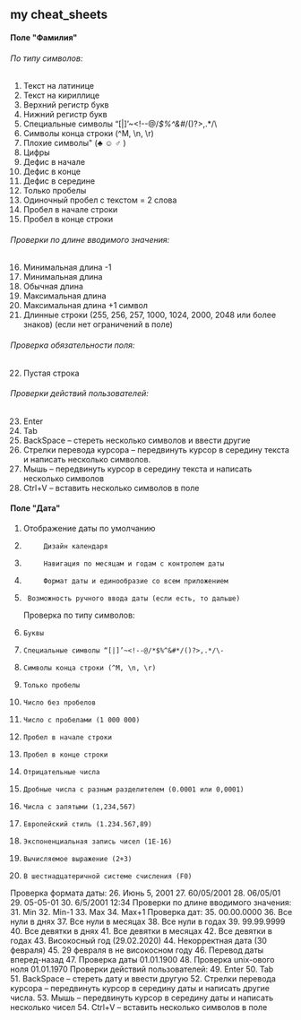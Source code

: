 ## my cheat_sheets  
#### Поле "Фамилия"  ####
###### По типу символов:  ######
1. Текст на латинице
2. Текст на кириллице  
3. Верхний регистр букв  
4.	Нижний регистр букв  
5. Специальные символы “[|]’~<!--@/*$%^&#*/()?>,.*/\  
6.	Символы конца строки (^M, \n, \r)  
7.	Плохие символы" (♣ ☺ ♂ )  
8.	Цифры  
9.	Дефис в начале  
10. Дефис в конце  
11.	Дефис в середине
12.	Только пробелы      
13.	Одиночный пробел с текстом = 2 слова              
14.	Пробел в начале строки
15.	Пробел в конце строки  
###### Проверки по длине вводимого значения: ######
16.	Минимальная длина -1
17.	Минимальная длина                                                            
18.	Обычная длина
19.	Максимальная длина
20.	Максимальная длина +1 символ
21.	Длинные строки (255, 256, 257, 1000, 1024, 2000, 2048 или более знаков)
  (если нет ограничений в поле)  
###### Проверка обязательности поля: ######
22.	Пустая строка
###### Проверки действий пользователей: ######
23.	Enter 
24.	Tab 
25.	BackSpace – стереть несколько символов и ввести другие
26.	Стрелки перевода курсора – передвинуть курсор в середину текста и написать несколько символов.
27.	Мышь – передвинуть курсор в середину текста и написать несколько символов
28.	Ctrl+V – вставить несколько символов в поле  

#### Поле "Дата" ####  
1.	Отображение даты по умолчанию
2.        	Дизайн календаря
3.        	Навигация по месяцам и годам с контролем даты
4.        	Формат даты и единообразие со всем приложением
5.  	Возможность ручного ввода даты (если есть, то дальше)
      Проверка по типу символов:
10.    	Буквы
11.    	Специальные символы “[|]’~<!--@/*$%^&#*/()?>,.*/\-
12.    	Символы конца строки (^M, \n, \r)
13.    	Только пробелы      
14.    	Число без пробелов
15.    	Число с пробелами (1 000 000)
17.    	Пробел в начале строки
18.    	Пробел в конце строки
19.    	Отрицательные числа
20.   	Дробные числа с разным разделителем (0.0001 или 0,0001)
21.    	Числа с запятыми (1,234,567)
22.   	Европейский стиль (1.234.567,89)
23.   	Экспоненциальная запись чисел (1Е-16)
24.   	Вычисляемое выражение (2+3)
25.   	В шестнадцатеричной системе счисления (F0)
Проверка формата даты: 
26.   	Июнь 5, 2001
27.   	60/05/2001
28.   	06/05/01
29.	 05-05-01
30.   	6/5/2001 12:34
 Проверки по длине вводимого значения: 
31.    	Min
32.    	Min-1
33.    	Max
34.	Max+1
Проверка дат:
35.    	00.00.0000
36.    	Все нули в днях
37.    	Все нули в месяцах
38.    	Все нули в годах
39.    	99.99.9999
40.    	Все девятки в днях
41.    	Все девятки в месяцах
42.    	Все девятки в годах
43.   	Високосный год (29.02.2020)
44.   	Некорректная дата (30 февраля)
45.   	29 февраля в не високосном году
46.   	Перевод даты вперед-назад
47.    	Проверка даты 01.01.1900
48.   	Проверка  unix-ового ноля 01.01.1970
   Проверки действий пользователей:
49.    	Enter 
50.    	Таb  
51.    	BackSpace – стереть дату и ввести другую
52.    	Стрелки перевода курсора – передвинуть курсор в середину даты и написать другие числа.
53.    	Мышь – передвинуть курсор в середину даты и написать несколько чисел
54.    	Ctrl+V – вставить несколько символов в поле



